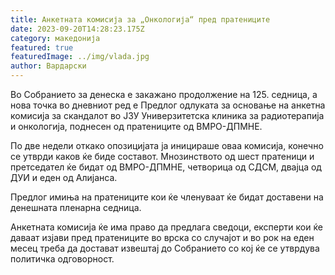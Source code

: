 ```yaml
---
title: Анкетната комисија за „Онкологија“ пред пратениците
date: 2023-09-20T14:28:23.175Z
category: македонија
featured: true
featuredImage: ../img/vlada.jpg
author: Вардарски
---
```



Во Собранието за денеска е закажано продолжение на 125. седница, а нова точка во дневниот ред е Предлог одлуката за основање на анкетна комисија за скандалот во ЈЗУ Универзитетска клиника за радиотерапија и онкологија, поднесен од пратениците од ВМРО-ДПМНЕ. 

По две недели откако опозицијата ја иницираше оваа комисија, конечно се утврди каков ќе биде составот. Мнозинството од шест пратеници и претседател ќе бидат од ВМРО-ДПМНЕ, четворица од СДСМ, двајца од ДУИ и еден од Алијанса.

Предлог имиња на пратениците кои ќе членуваат ќе бидат доставени на денешната пленарна седница.

Анкетната комисија ќе има право да предлага сведоци, експерти кои ќе даваат изјави пред пратениците во врска со случајот и во рок на еден месец треба да достават извештај до Собранието со кој ќе се утврдува политичка одговорност.

<!--EndFragment-->

<!--EndFragment-->